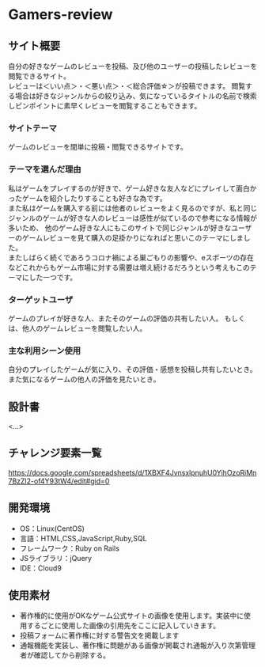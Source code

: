 # Gamers-review

## サイト概要
自分の好きなゲームのレビューを投稿、及び他のユーザーの投稿したレビューを閲覧できるサイト。<br>
レビューは＜いい点＞・＜悪い点＞・＜総合評価☆＞が投稿できます。
閲覧する場合は好きなジャンルからの絞り込み、気になっているタイトルの名前で検索しピンポイントに素早くレビューを閲覧することもできます。

### サイトテーマ
ゲームのレビューを間単に投稿・閲覧できるサイトです。

### テーマを選んだ理由
私はゲームをプレイするのが好きで、ゲーム好きな友人などにプレイして面白かったゲームを紹介したりすることも好きな為です。<br>
また私はゲームを購入する前には他者のレビューをよく見るのですが、私と同じジャンルのゲームが好きな人のレビューは感性が似ているので参考になる情報が多いため、
他のゲーム好きな人にもこのサイトで同じジャンルが好きなユーザーのゲームレビューを見て購入の足掛かりになればと思いこのテーマにしました。<br>
またしばらく続くであろうコロナ禍による巣ごもりの影響や、eスポーツの存在などこれからもゲーム市場に対する需要は増え続けるだろうという考えもこのテーマにした一つです。

### ターゲットユーザ
ゲームのプレイが好きな人、またそのゲームの評価の共有したい人。
もしくは、他人のゲームレビューを閲覧したい人。

### 主な利用シーン使用
自分のプレイしたゲームが気に入り、その評価・感想を投稿し共有したいとき。
また気になるゲームの他人の評価を見たいとき。

## 設計書
<...>

## チャレンジ要素一覧
<https://docs.google.com/spreadsheets/d/1XBXF4JvnsxlpnuhU0YihOzoRiMn7BzZl2-of4Y93tW4/edit#gid=0>

## 開発環境
- OS：Linux(CentOS)
- 言語：HTML,CSS,JavaScript,Ruby,SQL
- フレームワーク：Ruby on Rails
- JSライブラリ：jQuery
- IDE：Cloud9

## 使用素材
- 著作権的に使用がOKなゲーム公式サイトの画像を使用します。実装中に使用するごとに使用した画像の引用先をここに記入していきます。
- 投稿フォームに著作権に対する警告文を掲載します
- 通報機能を実装し、著作権に問題がある画像が掲載され通報が入り次第管理者が確認してから削除する。